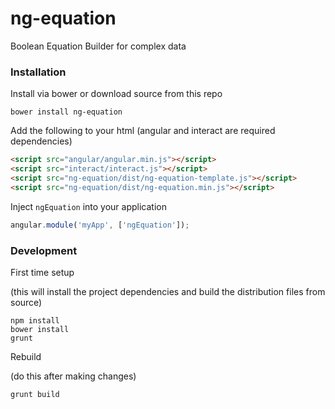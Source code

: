 ng-equation
===========

Boolean Equation Builder for complex data


### Installation

Install via bower or download source from this repo

```
bower install ng-equation
```

Add the following to your html (angular and interact are required dependencies)

```html
<script src="angular/angular.min.js"></script>
<script src="interact/interact.js"></script>
<script src="ng-equation/dist/ng-equation-template.js"></script>
<script src="ng-equation/dist/ng-equation.min.js"></script>
```

Inject `ngEquation` into your application

```javascript
angular.module('myApp', ['ngEquation']);
```

### Development

First time setup

(this will install the project dependencies and build the distribution files from source)

```
npm install
bower install
grunt
```

Rebuild

(do this after making changes)

```
grunt build
```
